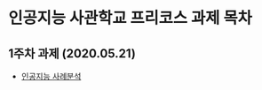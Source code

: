 # 인공지능 사관학교 프리코스 과제 목차

## 1주차 과제 (2020.05.21)
* [인공지능 사례분석](https://github.com/soda723/pooh/blob/master/1%EC%A3%BC%EC%B0%A8%EA%B3%BC%EC%A0%9C.ipynb)



